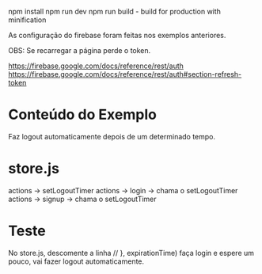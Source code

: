 npm install
npm run dev
npm run build - build for production with minification


As configuração do firebase foram feitas nos exemplos anteriores.

OBS:
Se recarregar a página perde o token.

https://firebase.google.com/docs/reference/rest/auth
https://firebase.google.com/docs/reference/rest/auth#section-refresh-token

# Conteúdo do Exemplo
Faz logout automaticamente depois de um determinado tempo.


# store.js
actions -> setLogoutTimer
actions -> login -> chama o setLogoutTimer
actions -> signup -> chama o setLogoutTimer


# Teste
No store.js, descomente a linha
// }, expirationTime)
faça login e espere um pouco, vai fazer logout automaticamente.
